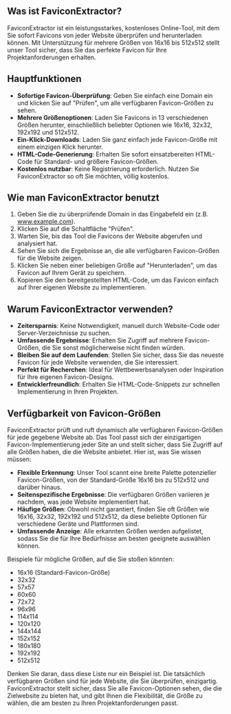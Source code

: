 ## Was ist FaviconExtractor?

FaviconExtractor ist ein leistungsstarkes, kostenloses Online-Tool, mit dem Sie sofort Favicons von jeder Website überprüfen und herunterladen können. Mit Unterstützung für mehrere Größen von 16x16 bis 512x512 stellt unser Tool sicher, dass Sie das perfekte Favicon für Ihre Projektanforderungen erhalten.

## Hauptfunktionen

- **Sofortige Favicon-Überprüfung**: Geben Sie einfach eine Domain ein und klicken Sie auf "Prüfen", um alle verfügbaren Favicon-Größen zu sehen.
- **Mehrere Größenoptionen**: Laden Sie Favicons in 13 verschiedenen Größen herunter, einschließlich beliebter Optionen wie 16x16, 32x32, 192x192 und 512x512.
- **Ein-Klick-Downloads**: Laden Sie ganz einfach jede Favicon-Größe mit einem einzigen Klick herunter.
- **HTML-Code-Generierung**: Erhalten Sie sofort einsatzbereiten HTML-Code für Standard- und größere Favicon-Größen.
- **Kostenlos nutzbar**: Keine Registrierung erforderlich. Nutzen Sie FaviconExtractor so oft Sie möchten, völlig kostenlos.

## Wie man FaviconExtractor benutzt

1. Geben Sie die zu überprüfende Domain in das Eingabefeld ein (z.B. www.example.com).
2. Klicken Sie auf die Schaltfläche "Prüfen".
3. Warten Sie, bis das Tool die Favicons der Website abgerufen und analysiert hat.
4. Sehen Sie sich die Ergebnisse an, die alle verfügbaren Favicon-Größen für die Website zeigen.
5. Klicken Sie neben einer beliebigen Größe auf "Herunterladen", um das Favicon auf Ihrem Gerät zu speichern.
6. Kopieren Sie den bereitgestellten HTML-Code, um das Favicon einfach auf Ihrer eigenen Website zu implementieren.

## Warum FaviconExtractor verwenden?

- **Zeitersparnis**: Keine Notwendigkeit, manuell durch Website-Code oder Server-Verzeichnisse zu suchen.
- **Umfassende Ergebnisse**: Erhalten Sie Zugriff auf mehrere Favicon-Größen, die Sie sonst möglicherweise nicht finden würden.
- **Bleiben Sie auf dem Laufenden**: Stellen Sie sicher, dass Sie das neueste Favicon für jede Website verwenden, die Sie interessiert.
- **Perfekt für Recherchen**: Ideal für Wettbewerbsanalysen oder Inspiration für Ihre eigenen Favicon-Designs.
- **Entwicklerfreundlich**: Erhalten Sie HTML-Code-Snippets zur schnellen Implementierung in Ihren Projekten.

## Verfügbarkeit von Favicon-Größen

FaviconExtractor prüft und ruft dynamisch alle verfügbaren Favicon-Größen für jede gegebene Website ab. Das Tool passt sich der einzigartigen Favicon-Implementierung jeder Site an und stellt sicher, dass Sie Zugriff auf alle Größen haben, die die Website anbietet. Hier ist, was Sie wissen müssen:

- **Flexible Erkennung**: Unser Tool scannt eine breite Palette potenzieller Favicon-Größen, von der Standard-Größe 16x16 bis zu 512x512 und darüber hinaus.
- **Seitenspezifische Ergebnisse**: Die verfügbaren Größen variieren je nachdem, was jede Website implementiert hat.
- **Häufige Größen**: Obwohl nicht garantiert, finden Sie oft Größen wie 16x16, 32x32, 192x192 und 512x512, da diese beliebte Optionen für verschiedene Geräte und Plattformen sind.
- **Umfassende Anzeige**: Alle erkannten Größen werden aufgelistet, sodass Sie die für Ihre Bedürfnisse am besten geeignete auswählen können.

Beispiele für mögliche Größen, auf die Sie stoßen könnten:
- 16x16 (Standard-Favicon-Größe)
- 32x32
- 57x57
- 60x60
- 72x72
- 96x96
- 114x114
- 120x120
- 144x144
- 152x152
- 180x180
- 192x192
- 512x512

Denken Sie daran, dass diese Liste nur ein Beispiel ist. Die tatsächlich verfügbaren Größen sind für jede Website, die Sie überprüfen, einzigartig. FaviconExtractor stellt sicher, dass Sie alle Favicon-Optionen sehen, die die Zielwebsite zu bieten hat, und gibt Ihnen die Flexibilität, die Größe zu wählen, die am besten zu Ihren Projektanforderungen passt.